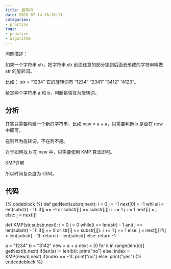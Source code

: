 ```yaml
---
title: 旋转词
date: 2018-07-14 18:16:11
categories:
- practice
tags:
- practice
- algorithm
---
```

问题描述：

如果一个字符串 str，把字符串 str 前面任意的部分挪到后面去形成的字符串叫做 str 的旋转词。

比如： str = “1234” 它的旋转词有 “1234” “2341” “3412” “4123”。

给定两个字符串 a 和 b，判断是否互为旋转词。

<!-- more -->

## 分析

其实只需要构建一个新的字符串，比如 new = a + a，只需要判断 b 是否在 new 中即可。

在则互为旋转词，不在则不是。

对于如何找 b 在 new 中，只需要使用 KMP 算法即可。

[KMP详解](https://benpaodewoniu.github.io/2018/07/12/practice14/)

所以时间复杂度为 O(N)。

## 代码

{% codeblock %}
def getNext(substr,next):
    i = 0
    j = -1
    next[0] = -1
    while(i < len(substr) - 1):
        if(j == -1 or substr[i] == substr[j]):
            i += 1
            j += 1
            next[i] = j
        else:
            j = next[j]


def KMP(str,substr,next):
    i = 0
    j = 0
    while(i <= len(str) - 1 and j <= len(substr) - 1):
        if(j == 0 or str[i] == substr[j]):
            i += 1
            j += 1
        else:
            j = next[j]
    if(j > len(substr) - 1):
        return i - len(substr)
    else:
        return -1

a = "1234"
b = "3142"
new = a + a
next = [0 for k in range(len(b))]
getNext(b,next)
if(len(a) != len(b)):
    print("no")
else:
    index = KMP(new,b,next)
    if(index == -1):
        print("no")
    else:
        print("yes")
{% endcodeblock %}